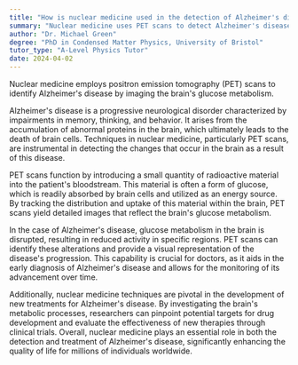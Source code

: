 ```yaml
---
title: "How is nuclear medicine used in the detection of Alzheimer's disease?"
summary: "Nuclear medicine uses PET scans to detect Alzheimer's disease by imaging the brain's glucose metabolism."
author: "Dr. Michael Green"
degree: "PhD in Condensed Matter Physics, University of Bristol"
tutor_type: "A-Level Physics Tutor"
date: 2024-04-02
---
```


Nuclear medicine employs positron emission tomography (PET) scans to identify Alzheimer's disease by imaging the brain's glucose metabolism.

Alzheimer's disease is a progressive neurological disorder characterized by impairments in memory, thinking, and behavior. It arises from the accumulation of abnormal proteins in the brain, which ultimately leads to the death of brain cells. Techniques in nuclear medicine, particularly PET scans, are instrumental in detecting the changes that occur in the brain as a result of this disease.

PET scans function by introducing a small quantity of radioactive material into the patient's bloodstream. This material is often a form of glucose, which is readily absorbed by brain cells and utilized as an energy source. By tracking the distribution and uptake of this material within the brain, PET scans yield detailed images that reflect the brain's glucose metabolism.

In the case of Alzheimer's disease, glucose metabolism in the brain is disrupted, resulting in reduced activity in specific regions. PET scans can identify these alterations and provide a visual representation of the disease's progression. This capability is crucial for doctors, as it aids in the early diagnosis of Alzheimer's disease and allows for the monitoring of its advancement over time.

Additionally, nuclear medicine techniques are pivotal in the development of new treatments for Alzheimer's disease. By investigating the brain's metabolic processes, researchers can pinpoint potential targets for drug development and evaluate the effectiveness of new therapies through clinical trials. Overall, nuclear medicine plays an essential role in both the detection and treatment of Alzheimer's disease, significantly enhancing the quality of life for millions of individuals worldwide.
    